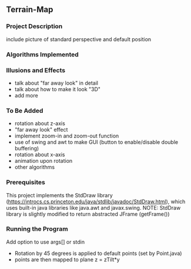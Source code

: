 ## Terrain-Map
### Project Description
include picture of standard perspective and default position

### Algorithms Implemented

### Illusions and Effects
- talk about "far away look" in detail
- talk about how to make it look "3D"
- add more

### To Be Added
- rotation about z-axis
- "far away look" effect
- implement zoom-in and zoom-out function
- use of swing and awt to make GUI (button to enable/disable double buffering)
- rotation about x-axis
- animation upon rotation
- other algorithms

### Prerequisites
This project implements the StdDraw library (https://introcs.cs.princeton.edu/java/stdlib/javadoc/StdDraw.html), which uses built-in java libraries like java.awt and javax.swing. 
NOTE: StdDraw library is slightly modified to return abstracted JFrame (getFrame())

### Running the Program
Add option to use args[] or stdin

- Rotation by 45 degrees is applied to default points (set by Point.java)
- points are then mapped to plane z = zTilt*y